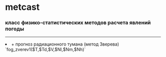# metcast
### **класс физико-статистических методов расчета явлений погоды**
<hr>
<li> + прогноз радиационного тумана (метод Зверева)</li>
`fog_zverev1($T,$Td,$V,$Nl,$Nm,$Nh)`
        
